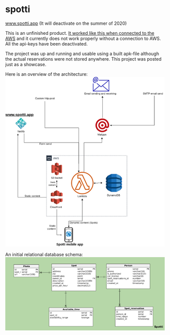 # spotti

www.spotti.app (It will deactivate on the summer of 2020)

This is an unfinished product. [It worked like this when connected to the AWS](https://youtu.be/XDTpCvA8ONc) and it currently does not work properly without a connection to AWS. All the api-keys have been deactivated.

The project was up and running and usable using a built apk-file although the actual reservations were not stored anywhere. This project was posted just as a showcase. 

Here is an overview of the architecture:
![Architecture](Spotti-architecture.png)

An initial relational database schema:
![DB-schema](spotti-database.png)
